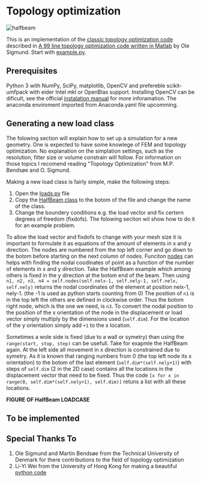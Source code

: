 # Topology optimization #

![halfbeam](./img/topopt.gif)

This is an implementation of the [classic topology optimization code](http://www.topopt.dtu.dk/) described in [A 99 line topology optimization code written in Matlab](http://www.topopt.dtu.dk/files/matlab.pdf) by Ole Sigmund.
Start with [example.py](src/example.py).

## Prerequisites ##
Python 3 with NumPy, SciPy, matplotlib, OpenCV and prefereble scikit-umfpack with eider Intel mkl or OpenBlas support. Installing OpenCV can be dificult, see the official [instalation manual](http://opencv-python-tutroals.readthedocs.io/en/latest/py_tutorials/py_setup/py_setup_in_windows/py_setup_in_windows.html) for more inforamation. The anaconda enviroment imported from Anaconda.yaml file upcomming.

## Generating a new load class ##
The folowing section will explain how to set up a simulation for a new geometry. One is expected to have some knowlege of FEM and topology optimization. No explanation on the simplation settings, such as the resolution, filter size or volume constrain will follow. For information on those topics I recomend reading "Topology Optimization" from M.P. Bends&#248;e and O. Sigmund.

Making a new load class is fairly simple, make the following steps:
 1. Open the [loads.py](topopt/src/loads.py) file
 2. Copy the [HalfBeam class](https://github.com/AJJLagerweij/topopt/blob/1ef7adf60cc21a4467f51391ff65db5c5831ac3a/src/loads.py#L82-L97) to the botom of the file and change the name of the class.
 3. Change the boundery conditions e.g. the load vector and fix certern degrees of freedom (fixdofs). The folowing seciton wil show how to do it for an example problem.

To allow the load vector and fixdofs to change with your mesh size it is important to formulate it as equations of the amount of elements in x and y direction. The nodes are numbered from the top left corner and go down to the botom before starting on the next column of nodes. Funciton [nodes](https://github.com/AJJLagerweij/topopt/blob/1ef7adf60cc21a4467f51391ff65db5c5831ac3a/src/loads.py#L27) can helps with finding the nodal coodinates of point as a function of the number of elements in x and y direction. Take the HalfBeam example which among others is fixed in the y direction at the botom end of the beam. Then using `n1, n2, n3, n4 = self.nodes(self.nelx-1, self.nely-1, self.nelx, self.nely)` returns the nodal coordinates of the element at position nelx-1, nely-1. (the -1 is used as python starts counting from 0) The position of `n1` is in the top left the others are defined in clockwise order. Thus the botom right node, which is the one we need, is `n3`. To convert the nodal position to the position of the x orientation of the node in the displacement or load vector simply multiply by the dimensions used (`self.dim`). For the location of the y orientation simply add `+1` to the x location.

Sometimes a wole side is fixed (due to a wall or symetry) than using the `range(start, stop, step)` can be usefull. Take for exapmle the HalfBeam again. At the left side all movement in x direction is constrained due to symetry. As it is known that ranging numbers from 0 (the top left node its x orientation) to the botom of the last element (`self.dim*(self.nely+1)`) with steps of `self.dim` (2 in the 2D case) contains all the locations in the displacement vector that need to be fixed. Thus the code `[x for x in range(0, self.dim*(self.nely+1), self.dim)]` retuns a list with all these locations. 

**FIGURE OF HalfBeam LOADCASE**

## To be implemented ##


## Special Thanks To ##
 1. Ole Sigmund and Martin Bends&#248;e from the Technical University of Denmark for there contributions to the field of topology optimization
 2. Li-Yi Wei from the University of Hong Kong for making a beautiful [python code](https://github.com/1iyiwei/topopt)
